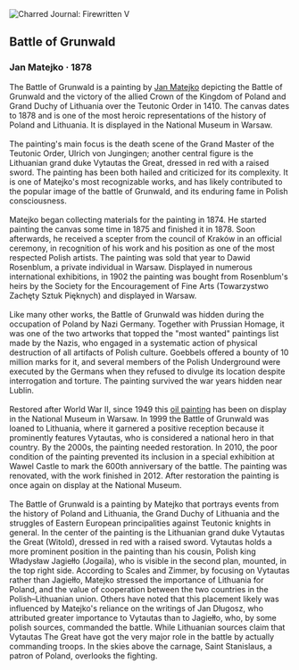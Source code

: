 <div class="artwork-of-the-day">
  <div class="container">
    <div class="img-wrapper">
      <img
        src="https://uploads0.wikiart.org/00163/images/jan-matejko/grun-2.jpg!Large.jpg"
        alt="Charred Journal: Firewritten V" />
    </div>
    <div class="artwork-detail">
      <div class="artwork-origin"> 
        <h2 class="artwork-name">Battle of Grunwald</h2>
        <h3 class="artist">
          Jan Matejko
                    ·  1878
        </h3>
      </div>
      <p class="description">
        <span class="artwork-description-text ng-binding" ng-bind-html="viewModel.ArtworkOfTheDay.Description | unsafe">The Battle of Grunwald is a painting by <a target="_blank" href="/en/jan-matejko">Jan Matejko</a> depicting the Battle of Grunwald and the victory of the allied Crown of the Kingdom of Poland and Grand Duchy of Lithuania over the Teutonic Order in 1410. The canvas dates to 1878 and is one of the most heroic representations of the history of Poland and Lithuania. It is displayed in the National Museum in Warsaw.
<br>
<br>The painting's main focus is the death scene of the Grand Master of the Teutonic Order, Ulrich von Jungingen; another central figure is the Lithuanian grand duke Vytautas the Great, dressed in red with a raised sword. The painting has been both hailed and criticized for its complexity. It is one of Matejko's most recognizable works, and has likely contributed to the popular image of the battle of Grunwald, and its enduring fame in Polish consciousness.
<br>
<br>Matejko began collecting materials for the painting in 1874. He started painting the canvas some time in 1875 and finished it in 1878. Soon afterwards, he received a scepter from the council of Kraków in an official ceremony, in recognition of his work and his position as one of the most respected Polish artists. The painting was sold that year to Dawid Rosenblum, a private individual in Warsaw. Displayed in numerous international exhibitions, in 1902 the painting was bought from Rosenblum's heirs by the Society for the Encouragement of Fine Arts (Towarzystwo Zachęty Sztuk Pięknych) and displayed in Warsaw.
<br>
<br>Like many other works, the Battle of Grunwald was hidden during the occupation of Poland by Nazi Germany. Together with Prussian Homage, it was one of the two artworks that topped the "most wanted" paintings list made by the Nazis, who engaged in a systematic action of physical destruction of all artifacts of Polish culture. Goebbels offered a bounty of 10 million marks for it, and several members of the Polish Underground were executed by the Germans when they refused to divulge its location despite interrogation and torture. The painting survived the war years hidden near Lublin.
<br>
<br>Restored after World War II, since 1949 this <a target="_blank" href="/en/paintings-by-media/oil-on-sacking">oil painting</a> has been on display in the National Museum in Warsaw. In 1999 the Battle of Grunwald was loaned to Lithuania, where it garnered a positive reception because it prominently features Vytautas, who is considered a national hero in that country. By the 2000s, the painting needed restoration. In 2010, the poor condition of the painting prevented its inclusion in a special exhibition at Wawel Castle to mark the 600th anniversary of the battle. The painting was renovated, with the work finished in 2012. After restoration the painting is once again on display at the National Museum.
<br>
<br>The Battle of Grunwald is a painting by Matejko that portrays events from the history of Poland and Lithuania, the Grand Duchy of Lithuania and the struggles of Eastern European principalities against Teutonic knights in general. In the center of the painting is the Lithuanian grand duke Vytautas the Great (Witold), dressed in red with a raised sword. Vytautas holds a more prominent position in the painting than his cousin, Polish king Władysław Jagiełło (Jogaila), who is visible in the second plan, mounted, in the top right side. According to Scales and Zimmer, by focusing on Vytautas rather than Jagiełło, Matejko stressed the importance of Lithuania for Poland, and the value of cooperation between the two countries in the Polish–Lithuanian union. Others have noted that this placement likely was influenced by Matejko's reliance on the writings of Jan Długosz, who attributed greater importance to Vytautas than to Jagiełło, who, by some polish sources, commanded the battle. While Lithuanian sources claim that Vytautas The Great have got the very major role in the battle by actually commanding troops. In the skies above the carnage, Saint Stanislaus, a patron of Poland, overlooks the fighting.</span>
                        <div class="text-shadow-container" ng-show="showShadow" style=""></div>
      </p>
    </div>
  </div>

</div>
